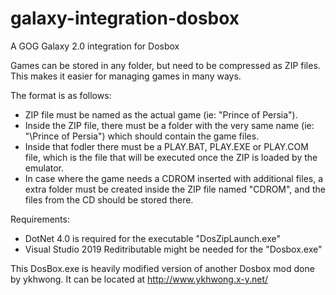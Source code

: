 # galaxy-integration-dosbox
A GOG Galaxy 2.0 integration for Dosbox

Games can be stored in any folder, but need to be compressed as ZIP files.
This makes it easier for managing games in many ways.

The format is as follows:
- ZIP file must be named as the actual game (ie: "Prince of Persia").
- Inside the ZIP file, there must be a folder with the very same name (ie: "\Prince of Persia\") which should contain the game files.
- Inside that fodler there must be a PLAY.BAT, PLAY.EXE or PLAY.COM file, which is the file that will be executed once the ZIP is loaded by the emulator.
- In case where the game needs a CDROM inserted with additional files, a extra folder must be created inside the ZIP file named "CDROM", and the files from the CD should be stored there.

Requirements:
- DotNet 4.0 is required for the executable "DosZipLaunch.exe"
- Visual Studio 2019 Reditributable might be needed for the "Dosbox.exe"

This DosBox.exe is heavily modified version of another Dosbox mod done by ykhwong.
It can be located at http://www.ykhwong.x-y.net/

